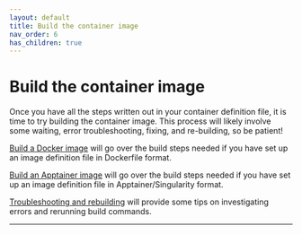 ```yaml
---
layout: default
title: Build the container image
nav_order: 6
has_children: true
---
```


# Build the container image

Once you have all the steps written out in your container definition file, it is time to try building the container image. This process will likely involve some waiting, error troubleshooting, fixing, and re-building, so be patient!

[Build a Docker image] will go over the build steps needed if you have set up an image definition file in Dockerfile format.

[Build an Apptainer image] will go over the build steps needed if you have set up an image definition file in Apptainer/Singularity format.

[Troubleshooting and rebuilding] will provide some tips on investigating errors and rerunning build commands.

----
[Build a Docker image]: https://sarahkeefe.github.io/containerizing-neuroimaging-workflows/5-build-the-container-image/build-a-docker-image
[Build an Apptainer image]: https://sarahkeefe.github.io/containerizing-neuroimaging-workflows/5-build-the-container-image/build-an-apptainer-image
[Troubleshooting and rebuilding]: https://sarahkeefe.github.io/containerizing-neuroimaging-workflows/5-build-the-container-image/troubleshooting-and-rebuilding